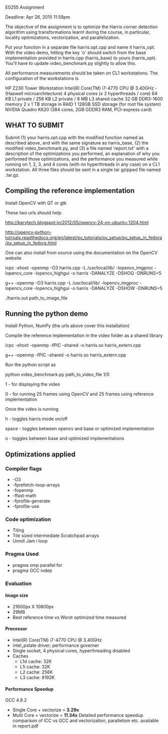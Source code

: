 E0255 Assignment

Deadline: Apr 26, 2015 11:59pm

The objective of the assignment is to optimize the Harris corner 
detection algorithm using transformations learnt during the course, in 
particular, locality optimizations, vectorization, and parallelization.

Put your function in a separate file harris.opt.cpp and name it 
harris_opt.  With the video demo, hitting the key 'o' should switch from 
the base implementation provided in harris.cpp (harris_base) to yours 
(harris_opt).  You'll have to update video_benchmark.py slightly to 
allow this.

All performance measurements should be taken on CL1 workstations. The 
configuration of the workstations is 

HP Z230 Tower Workstation
Intel(R) Core(TM) i7-4770 CPU @ 3.40GHz - (Haswell microarchitecture)
4 physical cores  (x 2 hyperthreads / core)
64 KB L1 private / 256 KB L2 private / 8 MB L3 shared cache
32 GB DDR3-1600 memory
2 x 1 TB storage in RAID 1
128GB SSD storage (for root file system)
NVIDIA Quadro K620 (384 cores, 2GB GDDR3 RAM, PCI-express card) 


WHAT TO SUBMIT
---------------
Submit (1) your harris.opt.cpp with the modified function named as 
described above, and with the same signature as harris_base, (2) the 
modified video_benchmark.py, and (3) a file named 'report.txt' with a 
description of the optimizations you performed, an explanation of why 
you performed those optimizations, and the performance you measured 
while running on 1, 2, 3, and 4 cores (with no hyperthreads in any case) 
on a CL1 workstation. All three files should be sent in a single tar 
gzipped file named <your name>.tar.gz. 


Compiling the reference implementation
--------------------------------------
Install OpenCV with QT or gtk

These two urls should help. 

http://karytech.blogspot.in/2012/05/opencv-24-on-ubuntu-1204.html

http://opencv-python-tutroals.readthedocs.org/en/latest/py_tutorials/py_setup/py_setup_in_fedora/py_setup_in_fedora.html

One can also install from source using the documentation on the OpenCV website

icpc -xhost -openmp -O3 harris.cpp -L /usr/local/lib/ -lopencv_imgproc -lopencv_core -lopencv_highgui -o harris -DANALYZE -DSHOQ -DNRUNS=5

g++ -openmp -O3 harris.cpp -L /usr/local/lib/ -lopencv_imgproc -lopencv_core -lopencv_highgui -o harris -DANALYZE -DSHOW -DNRUNS=5

./harris.out path_to_image_file

Running the python demo
-----------------------
Install Python, NumPy (the urls above cover this installation) 

Compile the reference implementation in the video folder as a shared library

icpc -xhost -openmp -fPIC -shared -o harris.so harris_extern.cpp

g++ -openmp -fPIC -shared -o harris.so harris_extern.cpp

Run the python script as

python video_benchmark.py path_to_video_file 1/0

1 - for displaying the video

0 - for running 25 frames using OpenCV and 25 frames using reference implementation

Once the video is running
 
h - toggles harris mode on/off

space - toggles between opencv and base or optimized implementation

o - toggles between base and optimized implementations

## Optimizations applied
### Compiler flags
* -O3 
* -fprefetch-loop-arrays
* -fopenmp
* -ffast-math
* -fprofile-generate
* -fprofile-use

### Code optimization
* Tiling 
* Tile sized intermediate Scratchpad arrays 
* Unroll Jam i loop

### Pragma Used
* pragma omp parallel for
* pragma GCC ivdep

### Evaluation
#### Image size
* 21600px X 10800px
* 29MB
* Best reference time vs Worst optimized time measured

#### Processor
* Intel(R) Core(TM) i7-4770 CPU @ 3.40GHz
* intel_pstate driver; performance governer
* Single socket, 4 physical cores, hyperthreading disabled
* Caches 
    * L1d cache:             32K
    * L1i cache:             32K
    * L2 cache:              256K
    * L3 cache:              8192K

#### Performance Speedup
GCC 4.9.2
* Single Core + vectorize = **3.29x**
* Multi Core + vectorize = **11.34x**
Detailed performance speedup comparison of ICC vs GCC and vectorization, parallelism etc. available in report.pdf

